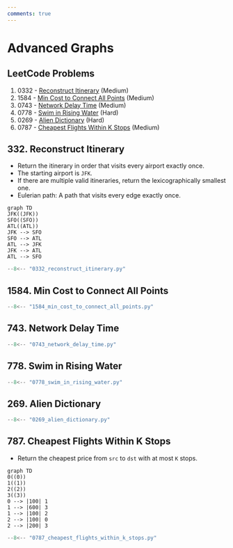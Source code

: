 ```yaml
---
comments: true
---
```


# Advanced Graphs

## LeetCode Problems

1. 0332 - [Reconstruct Itinerary](https://leetcode.com/problems/reconstruct-itinerary/) (Medium)
2. 1584 - [Min Cost to Connect All Points](https://leetcode.com/problems/min-cost-to-connect-all-points/) (Medium)
3. 0743 - [Network Delay Time](https://leetcode.com/problems/network-delay-time/) (Medium)
4. 0778 - [Swim in Rising Water](https://leetcode.com/problems/swim-in-rising-water/) (Hard)
5. 0269 - [Alien Dictionary](https://leetcode.com/problems/alien-dictionary/) (Hard)
6. 0787 - [Cheapest Flights Within K Stops](https://leetcode.com/problems/cheapest-flights-within-k-stops/) (Medium)

## 332. Reconstruct Itinerary

- Return the itinerary in order that visits every airport exactly once.
- The starting airport is `JFK`.
- If there are multiple valid itineraries, return the lexicographically smallest one.
- Eulerian path: A path that visits every edge exactly once.

```mermaid
graph TD
JFK((JFK))
SFO((SFO))
ATL((ATL))
JFK --> SFO
SFO --> ATL
ATL --> JFK
JFK --> ATL
ATL --> SFO
```

```python
--8<-- "0332_reconstruct_itinerary.py"
```

## 1584. Min Cost to Connect All Points

```python
--8<-- "1584_min_cost_to_connect_all_points.py"
```

## 743. Network Delay Time

```python
--8<-- "0743_network_delay_time.py"
```

## 778. Swim in Rising Water

```python
--8<-- "0778_swim_in_rising_water.py"
```

## 269. Alien Dictionary

```python
--8<-- "0269_alien_dictionary.py"
```

## 787. Cheapest Flights Within K Stops

- Return the cheapest price from `src` to `dst` with at most `K` stops.

```mermaid
graph TD
0((0))
1((1))
2((2))
3((3))
0 --> |100| 1
1 --> |600| 3
1 --> |100| 2
2 --> |100| 0
2 --> |200| 3
```

```python
--8<-- "0787_cheapest_flights_within_k_stops.py"
```
